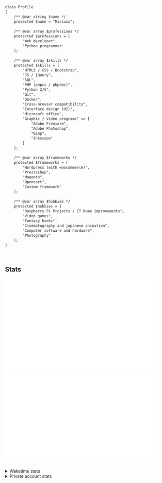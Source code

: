    class Profile
    {
        /** @var string $name */
        protected $name = "Mariusz";

        /** @var array $professions */
        protected $professions = [
            "Web developer",
            'Python programmer'
        ];

        /** @var array $skills */
        protected $skills = [
            "HTML5 / CSS / Bootstrap",
            "JS / jQuery",
            "SQL",
            "PHP (phpcs / phpdoc)",
            "Python 2/5",
            "Git",
            "Docker",
            "Cross-browser compatibility",
            "Interface design (UI)",
            "Microsoft office",
            "Graphic / Video programs" => [
                "Adobe Premiere",
                "Adobe Photoshop",
                "Gimp",
                "Inkscape"
            ]
        ];

        /** @var array $frameworks */
        protected $frameworks = [
            "Wordpress (with woocommerce)",
            "Prestashop",
            "Magento",
            "Opencart",
            "Custom framework"
        ];

        /** @var array $hobbies */
        protected $hobbies = [
            "Raspberry Pi Projects / IT home improvements",
            "Video games",
            "Fantasy books",
            "Cinematography and japanese animation",
            "Computer software and hardware",
            "Photography"
        ];
    }

<br />

## Stats
![](https://raw.githubusercontent.com/MPProgrammer/MPProgrammer/master/stats/overview.svg#gh-dark-mode-only)
![](https://raw.githubusercontent.com/MPProgrammer/MPProgrammer/master/stats/languages.svg#gh-dark-mode-only)

<br />

<details>
  <summary>Wakatime stats</summary>
  <br />
  
  [![willianrod's wakatime stats](https://github-readme-stats.vercel.app/api/wakatime?username=@MPProgrammer)](https://github.com/anuraghazra/github-readme-stats)
</details>

<details>
  <summary>Private account stats</summary>
  <br />
  
  ![](https://raw.githubusercontent.com/Kirri777/Kirri777/master/stats/overview.svg#gh-dark-mode-only)
  ![](https://raw.githubusercontent.com/Kirri777/Kirri777/master/stats/languages.svg#gh-dark-mode-only)
</details>
